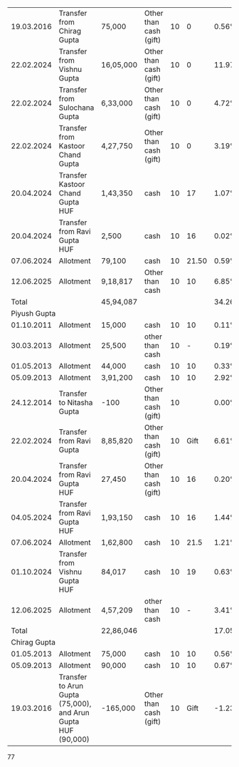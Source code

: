 <table><tbody><tr><td>19.03.2016</td><td>Transfer from Chirag Gupta</td><td>75,000</td><td>Other than cash (gift)</td><td>10</td><td>0</td><td>0.56%</td><td>●</td></tr><tr><td>22.02.2024</td><td>Transfer from Vishnu Gupta</td><td>16,05,000</td><td>Other than cash (gift)</td><td>10</td><td>0</td><td>11.97%</td><td>●</td></tr><tr><td>22.02.2024</td><td>Transfer from Sulochana Gupta</td><td>6,33,000</td><td>Other than cash (gift)</td><td>10</td><td>0</td><td>4.72%</td><td>●</td></tr><tr><td>22.02.2024</td><td>Transfer from Kastoor Chand Gupta</td><td>4,27,750</td><td>Other than cash (gift)</td><td>10</td><td>0</td><td>3.19%</td><td>●</td></tr><tr><td>20.04.2024</td><td>Transfer Kastoor Chand Gupta HUF</td><td>1,43,350</td><td>cash</td><td>10</td><td>17</td><td>1.07%</td><td>●</td></tr><tr><td>20.04.2024</td><td>Transfer from Ravi Gupta HUF</td><td>2,500</td><td>cash</td><td>10</td><td>16</td><td>0.02%</td><td>●</td></tr><tr><td>07.06.2024</td><td>Allotment</td><td>79,100</td><td>cash</td><td>10</td><td>21.50</td><td>0.59%</td><td>●</td></tr><tr><td>12.06.2025</td><td>Allotment</td><td>9,18,817</td><td>Other than cash</td><td>10</td><td>10</td><td>6.85%</td><td>●</td></tr><tr><td colspan="2">Total</td><td>45,94,087</td><td></td><td></td><td></td><td>34.26%</td><td>●</td></tr><tr><td colspan="8">Piyush Gupta</td></tr><tr><td>01.10.2011</td><td>Allotment</td><td>15,000</td><td>cash</td><td>10</td><td>10</td><td>0.11%</td><td>●</td></tr><tr><td>30.03.2013</td><td>Allotment</td><td>25,500</td><td>other than cash</td><td>10</td><td>-</td><td>0.19%</td><td>●</td></tr><tr><td>01.05.2013</td><td>Allotment</td><td>44,000</td><td>cash</td><td>10</td><td>10</td><td>0.33%</td><td>●</td></tr><tr><td>05.09.2013</td><td>Allotment</td><td>3,91,200</td><td>cash</td><td>10</td><td>10</td><td>2.92%</td><td>●</td></tr><tr><td>24.12.2014</td><td>Transfer to Nitasha Gupta</td><td>-100</td><td>Other than cash (gift)</td><td>10</td><td></td><td>0.00%</td><td>●</td></tr><tr><td>22.02.2024</td><td>Transfer from Ravi Gupta</td><td>8,85,820</td><td>Other than cash (gift)</td><td>10</td><td>Gift</td><td>6.61%</td><td>●</td></tr><tr><td>20.04.2024</td><td>Transfer from Ravi Gupta HUF</td><td>27,450</td><td>Other than cash (gift)</td><td>10</td><td>16</td><td>0.20%</td><td>●</td></tr><tr><td>04.05.2024</td><td>Transfer from Ravi Gupta HUF</td><td>1,93,150</td><td>cash</td><td>10</td><td>16</td><td>1.44%</td><td>●</td></tr><tr><td>07.06.2024</td><td>Allotment</td><td>1,62,800</td><td>cash</td><td>10</td><td>21.5</td><td>1.21%</td><td>●</td></tr><tr><td>01.10.2024</td><td>Transfer from Vishnu Gupta HUF</td><td>84,017</td><td>cash</td><td>10</td><td>19</td><td>0.63%</td><td>●</td></tr><tr><td>12.06.2025</td><td>Allotment</td><td>4,57,209</td><td>other than cash</td><td>10</td><td>-</td><td>3.41%</td><td>●</td></tr><tr><td colspan="2">Total</td><td>22,86,046</td><td></td><td></td><td></td><td>17.05%</td><td>●</td></tr><tr><td colspan="8">Chirag Gupta</td></tr><tr><td>01.05.2013</td><td>Allotment</td><td>75,000</td><td>cash</td><td>10</td><td>10</td><td>0.56%</td><td>●</td></tr><tr><td>05.09.2013</td><td>Allotment</td><td>90,000</td><td>cash</td><td>10</td><td>10</td><td>0.67%</td><td>●</td></tr><tr><td>19.03.2016</td><td>Transfer to Arun Gupta (75,000), and Arun Gupta HUF (90,000)</td><td>-165,000</td><td>Other than cash (gift)</td><td>10</td><td>Gift</td><td>-1.23%</td><td>●</td></tr></tbody></table>

77